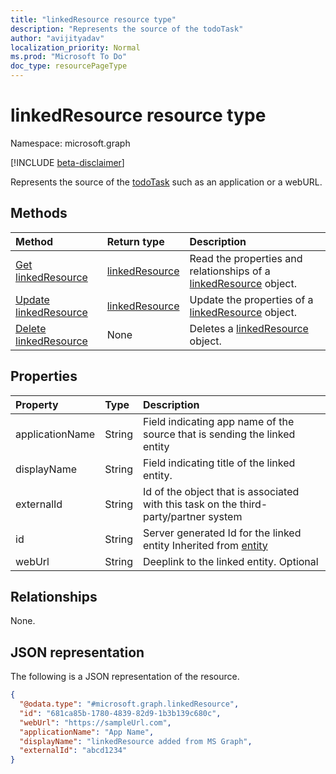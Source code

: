 ```yaml
---
title: "linkedResource resource type"
description: "Represents the source of the todoTask"
author: "avijityadav"
localization_priority: Normal
ms.prod: "Microsoft To Do"
doc_type: resourcePageType
---
```


# linkedResource resource type

Namespace: microsoft.graph

[!INCLUDE [beta-disclaimer](../../includes/beta-disclaimer.md)]

Represents the source of the [todoTask](./todotask.md) such as an application or a webURL.


## Methods
|Method|Return type|Description|
|:---|:---|:---|
|[Get linkedResource](../api/linkedresource-get.md)|[linkedResource](../resources/linkedresource.md)|Read the properties and relationships of a [linkedResource](../resources/linkedresource.md) object.|
|[Update linkedResource](../api/linkedresource-update.md)|[linkedResource](../resources/linkedresource.md)|Update the properties of a [linkedResource](../resources/linkedresource.md) object.|
|[Delete linkedResource](../api/linkedresource-delete.md)|None|Deletes a [linkedResource](../resources/linkedresource.md) object.|

## Properties
|Property|Type|Description|
|:---|:---|:---|
|applicationName|String|Field indicating app name of the source that is sending the linked entity|
|displayName|String|Field indicating title of the linked entity.|
|externalId|String|Id of the object that is associated with this task on the third-party/partner system|
|id|String|Server generated Id for the linked entity Inherited from [entity](../resources/entity.md)|
|webUrl|String|Deeplink to the linked entity. Optional|

## Relationships
None.

## JSON representation
The following is a JSON representation of the resource.
<!-- {
  "blockType": "resource",
  "keyProperty": "id",
  "@odata.type": "microsoft.graph.linkedResource",
  "baseType": "microsoft.graph.entity",
  "openType": false
}
-->
``` json
{
  "@odata.type": "#microsoft.graph.linkedResource",
  "id": "681ca85b-1780-4839-82d9-1b3b139c680c",
  "webUrl": "https://sampleUrl.com",
  "applicationName": "App Name",
  "displayName": "linkedResource added from MS Graph",
  "externalId": "abcd1234"
}
```

